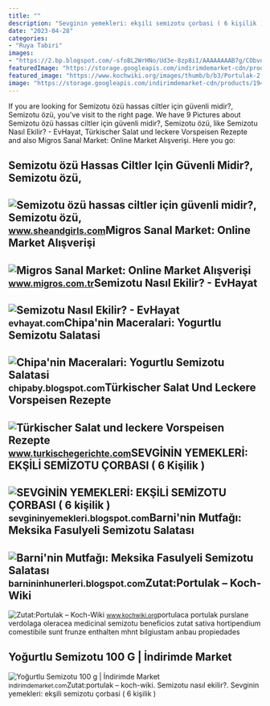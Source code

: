 ```yaml
---
title: ""
description: "Sevgi̇ni̇n yemekleri̇: ekşi̇li̇ semi̇zotu çorbasi ( 6 kişilik )"
date: "2023-04-28"
categories:
- "Ruya Tabiri"
images:
- "https://2.bp.blogspot.com/-sfoBL2WrHNo/Ud3e-8zp8iI/AAAAAAAAB7g/CObvdf_1VZA/s1600/P5050009.JPG"
featuredImage: "https://storage.googleapis.com/indirimdemarket-cdn/products/1943/11592/86060.jpg"
featured_image: "https://www.kochwiki.org/images/thumb/b/b3/Portulak-2.jpg/600px-Portulak-2.jpg"
image: "https://storage.googleapis.com/indirimdemarket-cdn/products/1943/11592/86060.jpg"
---
```


If you are looking for Semizotu özü hassas ciltler için güvenli midir?, Semizotu özü, you've visit to the right page. We have 9 Pictures about Semizotu özü hassas ciltler için güvenli midir?, Semizotu özü, like Semizotu Nasıl Ekilir? - EvHayat, Türkischer Salat und leckere Vorspeisen Rezepte and also Migros Sanal Market: Online Market Alışverişi. Here you go:

Semizotu özü Hassas Ciltler Için Güvenli Midir?, Semizotu özü,
--------------------------------------------------------------

 ![Semizotu özü hassas ciltler için güvenli midir?, Semizotu özü,](https://www.sheandgirls.com/wp-content/uploads/2021/09/Semizotu-özü-hassas-ciltler-için-güvenli-midir.jpg) <small>www.sheandgirls.com</small>Migros Sanal Market: Online Market Alışverişi
---------------------------------------------

 ![Migros Sanal Market: Online Market Alışverişi](https://images.migrosone.com/sanalmarket/product/28379120/semizotu-150-gr-erust-13c893-1650x1650.jpg) <small>www.migros.com.tr</small>Semizotu Nasıl Ekilir? - EvHayat
--------------------------------

 ![Semizotu Nasıl Ekilir? - EvHayat](https://evhayat.com/wp-content/uploads/2019/06/semizotu-nasil-ekilir.jpg) <small>evhayat.com</small>Chipa'nin Maceralari: Yogurtlu Semizotu Salatasi
------------------------------------------------

 ![Chipa'nin Maceralari: Yogurtlu Semizotu Salatasi](https://2.bp.blogspot.com/-uuyz0DMxv3s/UfZ4nUxOFII/AAAAAAAAA5g/Lbikjd6iSg4/s1600/semizotu+salata.jpg) <small>chipaby.blogspot.com</small>Türkischer Salat Und Leckere Vorspeisen Rezepte
-----------------------------------------------

 ![Türkischer Salat und leckere Vorspeisen Rezepte](https://www.turkischegerichte.com/wp-content/uploads/2016/04/feldsalat-mit-joghurt-yogurtlu-semizotu-salatasi-768x576.jpg) <small>www.turkischegerichte.com</small>SEVGİNİN YEMEKLERİ: EKŞİLİ SEMİZOTU ÇORBASI ( 6 Kişilik )
---------------------------------------------------------

 ![SEVGİNİN YEMEKLERİ: EKŞİLİ SEMİZOTU ÇORBASI ( 6 kişilik )](https://4.bp.blogspot.com/-P6beMhwMSYw/W_w41rE7lGI/AAAAAAAAE2E/7g1_0kWvNdQF5RzjIkn-zzENdgDhw79GgCK4BGAYYCw/s1600/IMG_2390.JPG) <small>sevgininyemekleri.blogspot.com</small>Barni'nin Mutfağı: Meksika Fasulyeli Semizotu Salatası
------------------------------------------------------

 ![Barni'nin Mutfağı: Meksika Fasulyeli Semizotu Salatası](https://2.bp.blogspot.com/-sfoBL2WrHNo/Ud3e-8zp8iI/AAAAAAAAB7g/CObvdf_1VZA/s1600/P5050009.JPG) <small>barnininhunerleri.blogspot.com</small>Zutat:Portulak – Koch-Wiki
--------------------------

 ![Zutat:Portulak – Koch-Wiki](https://www.kochwiki.org/images/thumb/b/b3/Portulak-2.jpg/600px-Portulak-2.jpg) <small>www.kochwiki.org</small>portulaca portulak purslane verdolaga oleracea medicinal semizotu beneficios zutat sativa hortipendium comestibile sunt frunze enthalten mhnt bilgiustam anbau propiedades

Yoğurtlu Semizotu 100 G | İndirimde Market
------------------------------------------

 ![Yoğurtlu Semizotu 100 g | İndirimde Market](https://storage.googleapis.com/indirimdemarket-cdn/products/1943/11592/86060.jpg) <small>indirimdemarket.com</small>Zutat:portulak – koch-wiki. Semizotu nasıl ekilir?. Sevgi̇ni̇n yemekleri̇: ekşi̇li̇ semi̇zotu çorbasi ( 6 kişilik )
